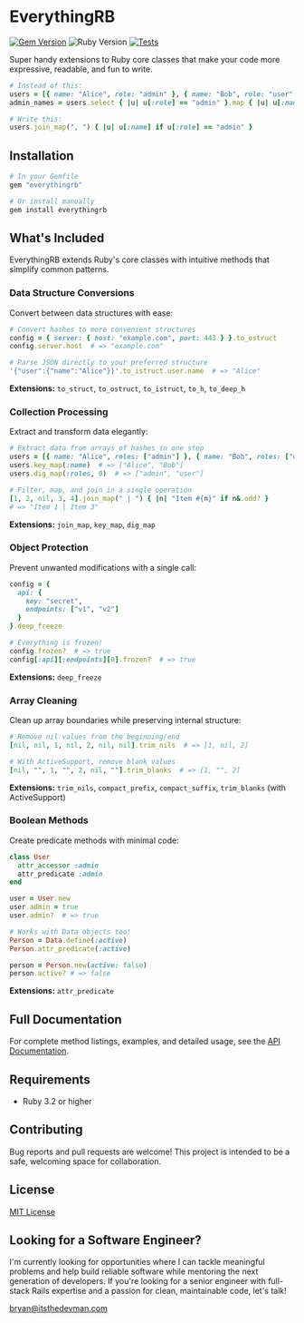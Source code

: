 # EverythingRB

[![Gem Version](https://badge.fury.io/rb/everythingrb.svg)](https://badge.fury.io/rb/everythingrb)
![Ruby Version](https://img.shields.io/badge/ruby-3.3.7-ruby)
[![Tests](https://github.com/itsthedevman/everythingrb/actions/workflows/main.yml/badge.svg)](https://github.com/everythingrb/sortsmith/actions/workflows/main.yml)

Super handy extensions to Ruby core classes that make your code more expressive, readable, and fun to write.

```ruby
# Instead of this:
users = [{ name: "Alice", role: "admin" }, { name: "Bob", role: "user" }]
admin_names = users.select { |u| u[:role] == "admin" }.map { |u| u[:name] }.join(", ")

# Write this:
users.join_map(", ") { |u| u[:name] if u[:role] == "admin" }
```

## Installation

```ruby
# In your Gemfile
gem "everythingrb"

# Or install manually
gem install everythingrb
```

## What's Included

EverythingRB extends Ruby's core classes with intuitive methods that simplify common patterns.

### Data Structure Conversions

Convert between data structures with ease:

```ruby
# Convert hashes to more convenient structures
config = { server: { host: "example.com", port: 443 } }.to_ostruct
config.server.host  # => "example.com"

# Parse JSON directly to your preferred structure
'{"user":{"name":"Alice"}}'.to_istruct.user.name  # => "Alice"
```

**Extensions:** `to_struct`, `to_ostruct`, `to_istruct`, `to_h`, `to_deep_h`

### Collection Processing

Extract and transform data elegantly:

```ruby
# Extract data from arrays of hashes in one step
users = [{ name: "Alice", roles: ["admin"] }, { name: "Bob", roles: ["user"] }]
users.key_map(:name)  # => ["Alice", "Bob"]
users.dig_map(:roles, 0)  # => ["admin", "user"]

# Filter, map, and join in a single operation
[1, 2, nil, 3, 4].join_map(" | ") { |n| "Item #{n}" if n&.odd? }
# => "Item 1 | Item 3"
```

**Extensions:** `join_map`, `key_map`, `dig_map`

### Object Protection

Prevent unwanted modifications with a single call:

```ruby
config = {
  api: {
    key: "secret",
    endpoints: ["v1", "v2"]
  }
}.deep_freeze

# Everything is frozen!
config.frozen?  # => true
config[:api][:endpoints][0].frozen?  # => true
```

**Extensions:** `deep_freeze`

### Array Cleaning

Clean up array boundaries while preserving internal structure:

```ruby
# Remove nil values from the beginning/end
[nil, nil, 1, nil, 2, nil, nil].trim_nils  # => [1, nil, 2]

# With ActiveSupport, remove blank values
[nil, "", 1, "", 2, nil, ""].trim_blanks  # => [1, "", 2]
```

**Extensions:** `trim_nils`, `compact_prefix`, `compact_suffix`, `trim_blanks` (with ActiveSupport)

### Boolean Methods

Create predicate methods with minimal code:

```ruby
class User
  attr_accessor :admin
  attr_predicate :admin
end

user = User.new
user.admin = true
user.admin?  # => true

# Works with Data objects too!
Person = Data.define(:active)
Person.attr_predicate(:active)

person = Person.new(active: false)
person.active? # => false
```

**Extensions:** `attr_predicate`

## Full Documentation

For complete method listings, examples, and detailed usage, see the [API Documentation](https://itsthedevman.com/docs/everythingrb).

## Requirements

- Ruby 3.2 or higher

## Contributing

Bug reports and pull requests are welcome! This project is intended to be a safe, welcoming space for collaboration.

## License

[MIT License](LICENSE.txt)

## Looking for a Software Engineer?

I'm currently looking for opportunities where I can tackle meaningful problems and help build reliable software while mentoring the next generation of developers. If you're looking for a senior engineer with full-stack Rails expertise and a passion for clean, maintainable code, let's talk!

[bryan@itsthedevman.com](mailto:bryan@itsthedevman.com)
